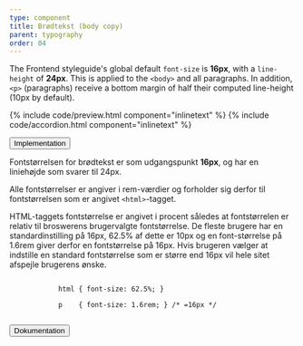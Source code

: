 ```yaml
---
type: component
title: Brødtekst (body copy)
parent: typography
order: 04
---
```


<p>The Frontend styleguide's global default <code>font-size</code> is <strong>16px</strong>, with a <code>line-height</code> of <strong>24px</strong>. This is applied to the <code>&lt;body&gt;</code> and all paragraphs. In addition, <code>&lt;p&gt;</code> (paragraphs) receive a bottom margin of half their computed line-height (10px by default).</p>

{% include code/preview.html component="inlinetext" %}
{% include code/accordion.html component="inlinetext" %}

<div class="accordion-bordered">
  <button class="button-unstyled accordion-button"
      aria-expanded="false" aria-controls="bodycopy-docs-tech">
    Implementation
  </button>
  <div id="bodycopy-docs-tech" aria-hidden="true" class="accordion-content">
    <p>Fontstørrelsen for brødtekst er som udgangspunkt <strong>16px</strong>, og har en liniehøjde som svarer til 24px.</p>
    <p>Alle fontstørrelser er angiver i rem-værdier og forholder sig derfor til fontstørrelsen som er angivet <code>&lt;html&gt;</code>-tagget.</p>
    <p>HTML-taggets fontstørrelse er angivet i procent således at fontstørrelen er relativ til broswerens brugervalgte fontstørrelse. De fleste brugere har en standardinstilling på 16px, 62.5% af dette er 10px og en font-størrelse på 1.6rem giver derfor en fontstørrelse på 16px. Hvis brugeren vælger at indstille en standard fontstørrelse som er større end 16px vil hele sitet afspejle brugerens ønske.</p>
    </p>
    <div class="code-highlight">
        <code>        
            html { font-size: 62.5%; } <br>
            p &nbsp;&nbsp;&nbsp;{ font-size: 1.6rem; } /* =16px */ <br>
        </code>
    </div>
  </div>
</div>
<div class="accordion-bordered accordion-docs">
  <button class="button-unstyled accordion-button"
      aria-expanded="true" aria-controls="bodycopy-docs">
    Dokumentation
  </button>
  <div id="bodycopy-docs" class="accordion-content">
    
  </div>
</div>
